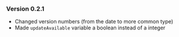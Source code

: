 ### Version 0.2.1
- Changed version numbers (from the date to more common type)
- Made `updateAvailable` variable a boolean instead of a integer
